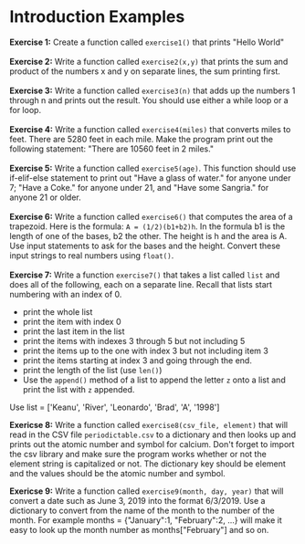 # Introduction Examples
**Exercise 1:**
Create a function called `exercise1()` that prints "Hello World" <br /><br />
**Exercise 2:**
Write a function called `exercise2(x,y)` that prints the sum and product of the numbers x and y on separate lines, the sum printing first.<br /><br />
**Exercise 3:**
Write a function called `exercise3(n)` that adds up the numbers 1 through n and prints out the result. You should use either a while loop or a for loop.<br /><br />
**Exercise 4:**
Write a function called `exercise4(miles)` that converts miles to feet. There are 5280 feet in each mile. Make the program print out the following statement: "There are 10560 feet in 2 miles."<br /><br />
**Exercise 5:**
Write a function called `exercise5(age)`. This function should use if-elif-else statement to print out "Have a glass of water." for anyone under 7; "Have a Coke." for anyone under 21, and "Have some Sangria." for anyone 21 or older.<br /><br />
**Exercise 6:**
Write a function called `exercise6()` that computes the area of a trapezoid. Here is the formula: `A = (1/2)(b1+b2)h`. In the formula b1 is the length of one of the bases, b2 the other. The height is h and the area is A. Use input statements to ask for the bases and the height. Convert these input strings to real numbers using `float()`.<br /><br />
**Exercise 7:**
Write a function `exercise7()` that takes a list called `list` and does all of the following, each on a separate line. Recall that lists start numbering with an index of 0.

-   print the whole list
-   print the item with index 0
-   print the last item in the list
-   print the items with indexes 3 through 5 but not including 5
-   print the items up to the one with index 3 but not including item 3
-   print the items starting at index 3 and going through the end.
-   print the length of the list (use  `len()`)
-   Use the  `append()`  method of a list to append the letter  `z`  onto a list and print the list with  `z`  appended.

Use list = ['Keanu', 'River', 'Leonardo', 'Brad', 'A', '1998']<br />

**Exericse 8:**
Write a function called `exercise8(csv_file, element)` that will read in the CSV file `periodictable.csv` to a dictionary and then looks up and prints out the atomic number and symbol for calcium. Don't forget to import the csv library and make sure the program works whether or not the element string is capitalized or not. The dictionary key should be element and the values should be the atomic number and symbol.<br />

**Exericse 9:**
Write a function called `exercise9(month, day, year)` that will convert a date such as June 3, 2019 into the format 6/3/2019. Use a dictionary to convert from the name of the month to the number of the month. For example months = {"January":1, "February":2, ...} will make it easy to look up the month number as months["February"] and so on.
